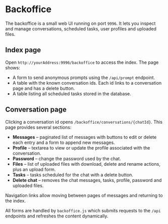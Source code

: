 # Backoffice

The backoffice is a small web UI running on port `9996`. It lets you inspect
and manage conversations, scheduled tasks, user profiles and uploaded files.

## Index page

Open `http://yourAddress:9996/backoffice` to access the index. The page shows:

* A form to send anonymous prompts using the `/api/prompt` endpoint.
* A table with the known conversation ids. Each id links to a conversation page and has a delete button.
* A table listing all scheduled tasks stored in the database.

## Conversation page

Clicking a conversation id opens `/backoffice/conversations/{chatId}`. This page
provides several sections:

* **Messages** – paginated list of messages with buttons to edit or delete each
  entry and a form to append new messages.
* **Profile** – textarea to view or update the profile associated with the conversation.
* **Password** – change the password used by the chat.
* **Files** – list of uploaded files with download, delete and rename actions,
  plus an upload form.
* **Tasks** – tasks scheduled for the chat with a delete button.
* **Delete chat** – removes the chat messages, tasks, profile, password and uploaded files.

Navigation links allow moving between pages of messages and returning to the
index.

All forms are handled by `backoffice.js` which submits requests to the `/api`
endpoints and refreshes the content dynamically.
